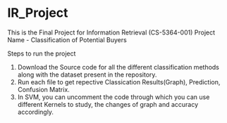 # IR_Project
This is the Final Project for Information Retrieval (CS-5364-001)
Project Name - Classification of Potential Buyers 

Steps to run the project 
1. Download the Source code for all the different classification methods along with the dataset present in the repository.
2. Run each file to get repective Classication Results(Graph), Prediction, Confusion Matrix.
3. In SVM, you can uncomment the code through which you can use different Kernels to study, the changes of graph and accuracy accordingly.
